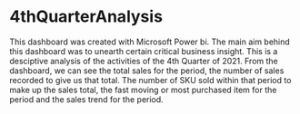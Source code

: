 # 4thQuarterAnalysis
This dashboard was created with Microsoft Power bi.
The main aim behind this dashboard was to unearth certain critical business insight.
This is a desciptive analysis of the activities of the 4th Quarter of 2021. From the dashboard, we can see the total sales for the period, the number of sales recorded to give us that total. The number of SKU sold within that period to make up the sales total, the fast moving or most purchased item for the period and the sales trend for the period.
